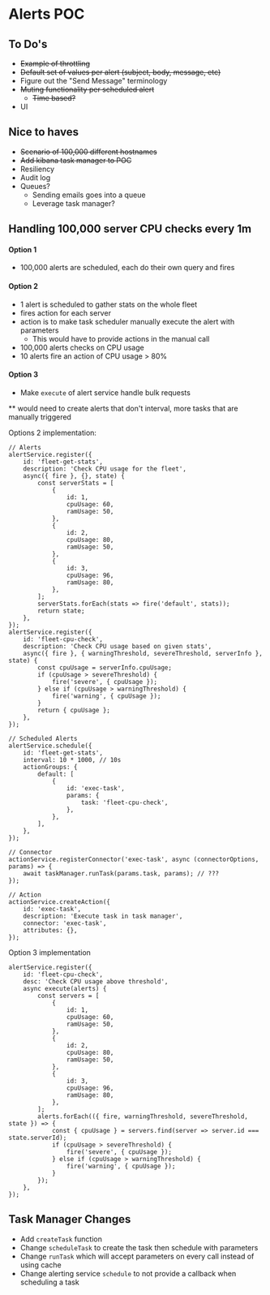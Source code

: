 # Alerts POC

## To Do's

- ~~Example of throttling~~
- ~~Default set of values per alert (subject, body, message, etc)~~
- Figure out the "Send Message" terminology
- ~~Muting functionality per scheduled alert~~
	- ~~Time based?~~
- UI

## Nice to haves

- ~~Scenario of 100,000 different hostnames~~
- ~~Add kibana task manager to POC~~
- Resiliency
- Audit log
- Queues?
	- Sending emails goes into a queue
	- Leverage task manager?

## Handling 100,000 server CPU checks every 1m

#### Option 1

- 100,000 alerts are scheduled, each do their own query and fires

#### Option 2

- 1 alert is scheduled to gather stats on the whole fleet
- fires action for each server
- action is to make task scheduler manually execute the alert with parameters
	- This would have to provide actions in the manual call
- 100,000 alerts checks on CPU usage
- 10 alerts fire an action of CPU usage > 80%

#### Option 3

- Make `execute` of alert service handle bulk requests

** would need to create alerts that don't interval, more tasks that are manually triggered

Options 2 implementation:

```
// Alerts
alertService.register({
	id: 'fleet-get-stats',
	description: 'Check CPU usage for the fleet',
	async({ fire }, {}, state) {
		const serverStats = [
			{
				id: 1,
				cpuUsage: 60,
				ramUsage: 50,
			},
			{
				id: 2,
				cpuUsage: 80,
				ramUsage: 50,
			},
			{
				id: 3,
				cpuUsage: 96,
				ramUsage: 80,
			},
		];
		serverStats.forEach(stats => fire('default', stats));
		return state;
	},
});
alertService.register({
	id: 'fleet-cpu-check',
	description: 'Check CPU usage based on given stats',
	async({ fire }, { warningThreshold, severeThreshold, serverInfo }, state) {
		const cpuUsage = serverInfo.cpuUsage;
		if (cpuUsage > severeThreshold) {
			fire('severe', { cpuUsage });
		} else if (cpuUsage > warningThreshold) {
			fire('warning', { cpuUsage });
		}
		return { cpuUsage };
	},
});

// Scheduled Alerts
alertService.schedule({
	id: 'fleet-get-stats',
	interval: 10 * 1000, // 10s
	actionGroups: {
		default: [
			{
				id: 'exec-task',
				params: {
					task: 'fleet-cpu-check',
				},
			},
		],
	},
});

// Connector
actionService.registerConnector('exec-task', async (connectorOptions, params) => {
	await taskManager.runTask(params.task, params); // ???
});

// Action
actionService.createAction({
	id: 'exec-task',
	description: 'Execute task in task manager',
	connector: 'exec-task',
	attributes: {},
});
```

Option 3 implementation

```
alertService.register({
	id: 'fleet-cpu-check',
	desc: 'Check CPU usage above threshold',
	async execute(alerts) {
		const servers = [
			{
				id: 1,
				cpuUsage: 60,
				ramUsage: 50,
			},
			{
				id: 2,
				cpuUsage: 80,
				ramUsage: 50,
			},
			{
				id: 3,
				cpuUsage: 96,
				ramUsage: 80,
			},
		];
		alerts.forEach(({ fire, warningThreshold, severeThreshold, state }) => {
			const { cpuUsage } = servers.find(server => server.id === state.serverId);
			if (cpuUsage > severeThreshold) {
				fire('severe', { cpuUsage });
			} else if (cpuUsage > warningThreshold) {
				fire('warning', { cpuUsage });
			}
		});
	},
});
```

## Task Manager Changes

- Add `createTask` function
- Change `scheduleTask` to create the task then schedule with parameters
- Change `runTask` which will accept parameters on every call instead of using cache
- Change alerting service `schedule` to not provide a callback when scheduling a task
